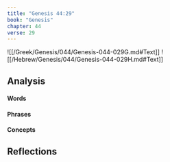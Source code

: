 ```yaml
---
title: "Genesis 44:29"
book: "Genesis"
chapter: 44
verse: 29
---
```

![[/Greek/Genesis/044/Genesis-044-029G.md#Text]]
![[/Hebrew/Genesis/044/Genesis-044-029H.md#Text]]

## Analysis

#### Words

#### Phrases

#### Concepts

## Reflections
